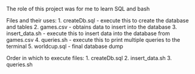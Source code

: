 The role of this project was for me to learn SQL and bash 

Files and their uses:
    1. createDb.sql - execute this to create the database and tables
    2. games.csv - obtains data to insert into the database
    3. insert_data.sh - execute this to insert data into the database from games.csv
    4. queries.sh - execute this to print multiple queries to the terminal
    5. worldcup.sql - final database dump

Order in which to execute files:
    1. createDb.sql
    2. insert_data.sh
    3. queries.sh 